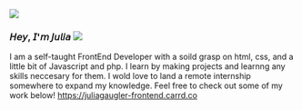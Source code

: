 ![](https://cdn.discordapp.com/attachments/1177241013270626458/1177252130462105630/Mirror_selfie-cam_5.png)
### 𝘏𝘦𝘺, 𝘐'𝘮 𝘑𝘶𝘭𝘪𝘢    ![](https://watermelon.crd.co/assets/images/gallery18/edbd15bb.png?v=2a41aca3)
I am a self-taught FrontEnd Developer with a soild grasp on html, css, and a little bit of Javascript and php. I learn by making projects and learnng any skills neccesary for them. I wold love to land a remote internship somewhere to expand my knowledge.
Feel free to check out some of my work below!
https://juliagaugler-frontend.carrd.co

